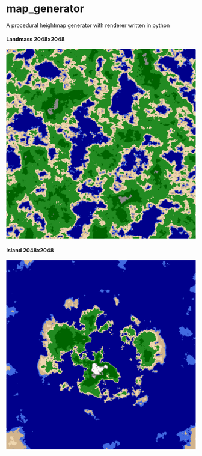# map_generator
A procedural heightmap generator with renderer written in python

#### Landmass 2048x2048
![Test Image 1](full.png)

#### Island 2048x2048
![Test Image 2](island.png)
